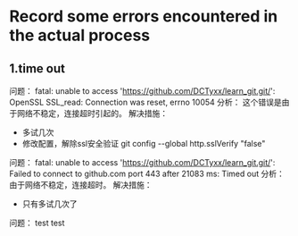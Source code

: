 # Record some errors encountered in the actual process

## 1.time out
问题：
fatal: unable to access 'https://github.com/DCTyxx/learn_git.git/': OpenSSL SSL_read: Connection was reset, errno 10054
分析：
这个错误是由于网络不稳定，连接超时引起的。
解决措施：
- 多试几次
- 修改配置，解除ssl安全验证
git config --global http.sslVerify "false"

问题：
fatal: unable to access 'https://github.com/DCTyxx/learn_git.git/': Failed to connect to github.com port 443 after 21083 ms: Timed out
分析：
由于网络不稳定，连接超时。
解决措施：
- 只有多试几次了

问题：
test
test